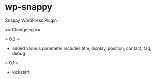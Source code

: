 wp-snappy
=========

Snappy WordPress Plugin

== Changelog ==

= 0.2 =
* added various parameter includes title, display, position, contact, faq, debug

= 0.1 =
* kickstart
